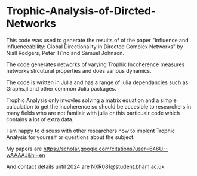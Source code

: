 # Trophic-Analysis-of-Dircted-Networks



This code was used to generate the results of of the paper "Influence and Influenceability: Global Directionality in
Directed Complex Networks" by Niall Rodgers, Peter Tiˇno and Samuel Johnson.

The code generates networks of varying Trophic Incoherence measures networks strcutural properties and does various dynamics. 

The code is written in Julia and has a range of julia dependancies such as Graphs.jl and other common Julia packages. 

Trophic Analysis only invovles solving a matrix equation and a simple calculation to get the incoherence so should be accesible to researchers in many fields who are not familair with julia or this particualr code which contains a lot of extra data.

I am happy to discuss with other researchers how to implent Trophic Analysis for yourself or questions about the subject. 

My papers are https://scholar.google.com/citations?user=646U--wAAAAJ&hl=en

And contact details until 2024 are NXR081@student.bham.ac.uk 
